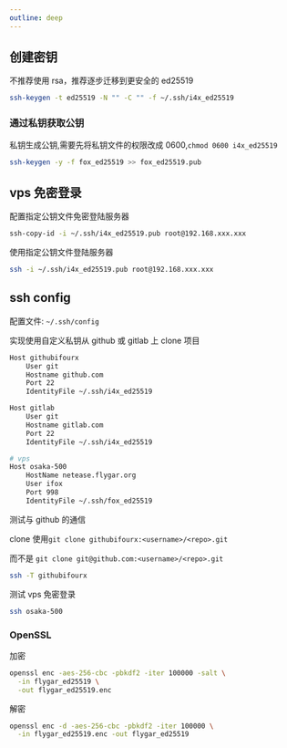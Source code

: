 ```yaml
---
outline: deep
---
```


## 创建密钥

不推荐使用 rsa，推荐逐步迁移到更安全的 ed25519

```sh
ssh-keygen -t ed25519 -N "" -C "" -f ~/.ssh/i4x_ed25519
```

### 通过私钥获取公钥

私钥生成公钥,需要先将私钥文件的权限改成 0600,`chmod 0600 i4x_ed25519`

```sh
ssh-keygen -y -f fox_ed25519 >> fox_ed25519.pub
```

## vps 免密登录

配置指定公钥文件免密登陆服务器

```sh
ssh-copy-id -i ~/.ssh/i4x_ed25519.pub root@192.168.xxx.xxx
```

使用指定公钥文件登陆服务器

```sh
ssh -i ~/.ssh/i4x_ed25519.pub root@192.168.xxx.xxx
```

## ssh config

配置文件: `~/.ssh/config`

实现使用自定义私钥从 github 或 gitlab 上 clone 项目

```sh
Host githubifourx
    User git
    Hostname github.com
    Port 22
    IdentityFile ~/.ssh/i4x_ed25519

Host gitlab
    User git
    Hostname gitlab.com
    Port 22
    IdentityFile ~/.ssh/i4x_ed25519

# vps
Host osaka-500
    HostName netease.flygar.org
    User ifox
    Port 998
    IdentityFile ~/.ssh/fox_ed25519
```

测试与 github 的通信

clone 使用`git clone githubifourx:<username>/<repo>.git`

而不是 `git clone git@github.com:<username>/<repo>.git`

```sh
ssh -T githubifourx
```

测试 vps 免密登录

```sh
ssh osaka-500
```

### OpenSSL

加密

```sh
openssl enc -aes-256-cbc -pbkdf2 -iter 100000 -salt \
  -in flygar_ed25519 \
  -out flygar_ed25519.enc
```

解密

```sh
openssl enc -d -aes-256-cbc -pbkdf2 -iter 100000 \
  -in flygar_ed25519.enc -out flygar_ed25519
```
